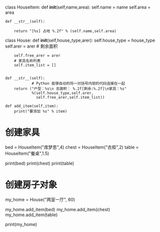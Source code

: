 class HouseItem:
    def __init__(self,name,area):
        self.name = name
        self.area = area

    def __str__(self):

        return "[%s] 占地 %.2f" % (self.name,self.area)


class House:
    def __init__(self,house_type,arer):
        self.house_type = house_type
        self.arer = arer
        # 剩余面积

        self.free_arer = arer
        # 家具名称列表
        self.item_list = []


    def __str__(self):
                # Python 能够自动的将一对括号内部的代码连接在一起
        return ("户型：%s\n 总面积： %.2f[剩余:%.2f]\n家具：%s"
                %(self.house_type,self.arer,
                  self.free_arer,self.item_list))

    def add_item(self,item):
        print("要添加 %s" % item)

# 创建家具
bed = HouseItem("席梦思",4)
chest = HouseItem("衣柜",2)
table = HouseItem("餐桌",1.5)

print(bed)
print(chest)
print(table)

# 创建房子对象

my_home = House("两室一厅", 60)

my_home.add_item(bed)
my_home.add_item(chest)
my_home.add_item(table)

print(my_home)
